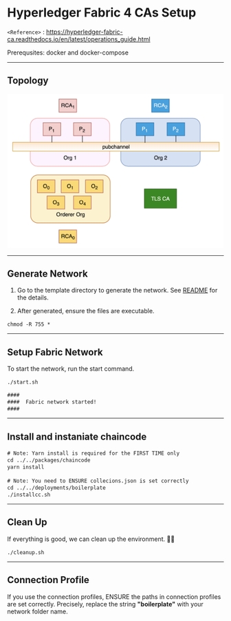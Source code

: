 
# Hyperledger Fabric 4 CAs Setup

`<Reference>` : <https://hyperledger-fabric-ca.readthedocs.io/en/latest/operations_guide.html>

Prerequsites: docker and docker-compose

***

## Topology

![Logical Topology](static/logical_topology_raft.png)

***

## Generate Network

1. Go to the template directory to generate the network. See [README](../../template/README.md) for the details.

2. After generated, ensure the files are executable.

```shell script
chmod -R 755 *
```

***

## Setup Fabric Network

To start the network, run the start command.

```shell script
./start.sh
```

```console
####
####  Fabric network started!
####
```

***

## Install and instaniate chaincode

```shell script
# Note: Yarn install is required for the FIRST TIME only
cd ../../packages/chaincode
yarn install

# Note: You need to ENSURE collecions.json is set correctly
cd ../../deployments/boilerplate
./installcc.sh
```

***

## Clean Up

If everything is good, we can clean up the environment. :tada::tada:

```shell script
./cleanup.sh
```

***

## Connection Profile

If you use the connection profiles, ENSURE the paths in connection profiles are set correctly. Precisely, replace the string **"boilerplate"** with your network folder name.
